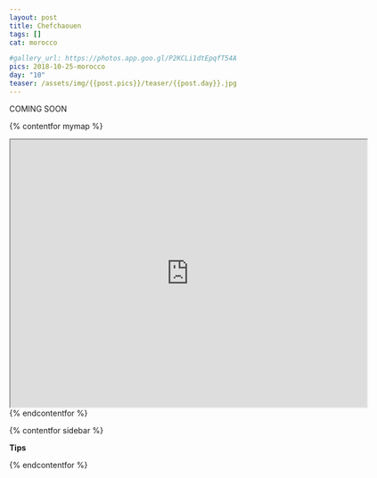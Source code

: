 ```yaml
---
layout: post
title: Chefchaouen 
tags: []
cat: morocco

#gallery_url: https://photos.app.goo.gl/P2KCLi1dtEpqfT54A
pics: 2018-10-25-morocco
day: "10"
teaser: /assets/img/{{post.pics}}/teaser/{{post.day}}.jpg
---
```


COMING SOON

{% contentfor mymap %}
<iframe src="https://www.google.com/maps/d/embed?mid=1Lmwzf0F3b3ic0P1oS22JnqXV0DlnrQtC&ehbc=2E312F" width="640" height="480"></iframe>
{% endcontentfor %}

{% contentfor sidebar %}

**Tips**

{% endcontentfor %}